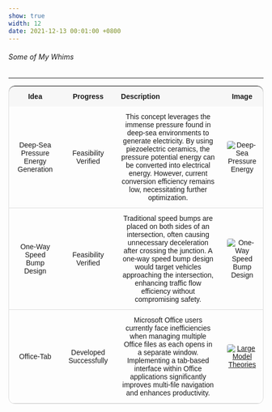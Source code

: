 ```yaml
---
show: true
width: 12
date: 2021-12-13 00:01:00 +0800
---
```


<div class="p-4">
    <h6><i class="fa-regular fa-lightbulb fa-bounce"></i> Some of My Whims </h6>
    <hr />
    <section style="text-align: justify;">
        <table style="
            width: 100%;
            border-collapse: separate;
            border-spacing: 0;
            border-radius: 12px;
            border: 1px solid #ddd;
            font-family: Arial, sans-serif;
            font-size: 14px;
            text-align: center;
        ">
            <thead>
                <tr style="background-color: #f7f7f7; border-bottom: 1px solid #ddd;">
                    <th style="padding: 12px; border-radius: 12px 0 0 0;">Idea</th>
                    <th style="padding: 12px;">Progress</th>
                    <th style="padding: 12px; text-align: left;">Description</th>
                    <th style="padding: 12px; border-radius: 0 12px 0 0;">Image</th>
                </tr>
            </thead>
            <tbody>
                <tr>
                    <td style="padding: 12px; border-bottom: 1px solid #ddd;">
                        Deep-Sea Pressure Energy Generation
                    </td>
                    <td style="padding: 12px; border-bottom: 1px solid #ddd;">
                        Feasibility Verified
                    </td>
                    <td style="padding: 12px; border-bottom: 1px solid #ddd;">
                        This concept leverages the immense pressure found in deep-sea environments to generate electricity. By using piezoelectric ceramics, the pressure potential energy can be converted into electrical energy. However, current conversion efficiency remains low, necessitating further optimization.	
                    </td>
                    <td style="padding: 12px; border-bottom: 1px solid #ddd; text-align: center;">
                        <img src="{{ 'assets/images/covers/deep-sea.png' | relative_url }}" alt="Deep-Sea Pressure Energy" style="max-width: 100px; border-radius: 4px;">
                    </td>
                </tr>
                <tr>
                    <td style="padding: 12px; border-bottom: 1px solid #ddd;">
                        One-Way Speed Bump Design
                    </td>
                    <td style="padding: 12px; border-bottom: 1px solid #ddd;">
                        Feasibility Verified
                    </td>
                    <td style="padding: 12px; border-bottom: 1px solid #ddd;">
                        Traditional speed bumps are placed on both sides of an intersection, often causing unnecessary deceleration after crossing the junction. A one-way speed bump design would target vehicles approaching the intersection, enhancing traffic flow efficiency without compromising safety.
                    </td>
                    <td style="padding: 12px; border-bottom: 1px solid #ddd; text-align: center;">
                        <img src="{{ 'assets/images/covers/SpeedBump.png' | relative_url }}" alt="One-Way Speed Bump Design" style="max-width: 100px; border-radius: 4px;">
                    </td>
                </tr>
                <tr>
                    <td style="padding: 12px; border-bottom: 1px solid #ddd;">
                        Office-Tab
                    </td>
                    <td style="padding: 12px; border-bottom: 1px solid #ddd;">
                        Developed Successfully
                    </td>
                    <td style="padding: 12px; border-bottom: 1px solid #ddd;">
                        Microsoft Office users currently face inefficiencies when managing multiple Office files as each opens in a separate window. Implementing a tab-based interface within Office applications significantly improves multi-file navigation and enhances productivity.
                    </td>
                    <td style="padding: 12px; border-bottom: 1px solid #ddd; text-align: center;">
                        <a href="https://github.com/Eli-yu-first/Office-Tab-for-Mac" target="_blank"> 
                            <img src="{{ 'assets/images/covers/Office-Tab-for-Mac.png' | relative_url }}" alt="Large Model Theories" style="max-width: 100px; border-radius: 4px;">
                        </a>
                    </td>
                </tr>
            </tbody>
        </table>
    </section>
</div>

